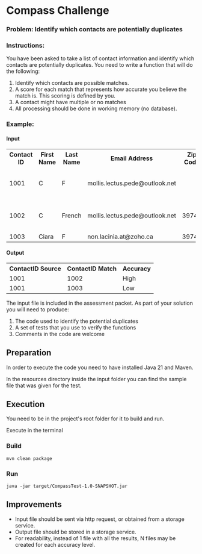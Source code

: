 # Compass Challenge

### Problem:  Identify which contacts are potentially duplicates

### Instructions:
You have been asked to take a list of contact information and identify which contacts are
potentially duplicates. You need to write a function that will do the following:
1. Identify which contacts are possible matches.
2. A score for each match that represents how accurate you believe the match is. This
   scoring is defined by you.
3. A contact might have multiple or no matches
4. All processing should be done in working memory (no database).

### Example:
#### Input
   <table>
  <tr>
    <th>Contact ID</th><th>First Name</th><th>Last Name</th><th>Email Address</th><th>Zip Code</th><th>Address</th>
  </tr>
  <tr>
    <td>1001</td><td>C</td><td>F</td><td>mollis.lectus.pede@outlook.net</td><td></td><td>449-6990 Tellus. Rd.</td>
  </tr>
  <tr>
    <td>1002</td><td>C</td><td>French</td><td>mollis.lectus.pede@outlook.net</td><td>39746</td><td>449-6990 Tellus. Rd.</td>
  </tr>
  <tr><td>1003</td><td>Ciara</td><td>F</td><td>non.lacinia.at@zoho.ca</td><td>39746</td><td></td>
  </tr>
</table>

#### Output
   <table>
  <tr>
    <th>ContactID Source</th><th>ContactID Match</th><th>Accuracy</th>
  </tr>
  <tr>
    <td>1001</td><td>1002</td><td>High</td>
  </tr>
  <tr>
    <td>1001</td><td>1003</td><td>Low</td>
  </tr>
</table>

   The input file is included in the assessment packet.
   As part of your solution you will need to produce:
1. The code used to identify the potential duplicates
2. A set of tests that you use to verify the functions
3. Comments in the code are welcome

## Preparation
In order to execute the code you need to have installed Java 21 and Maven.

In the resources directory inside the input folder you can find the sample file that was given for the test.

## Execution
You need to be in the project's root folder for it to build and run. 

Execute in the terminal
### Build
```
mvn clean package
```

### Run
```
java -jar target/CompassTest-1.0-SNAPSHOT.jar
```

## Improvements
- Input file should be sent via http request, or obtained from a storage service.
- Output file should be stored in a storage service.
- For readability, instead of 1 file with all the results, N files may be created for each accuracy level.